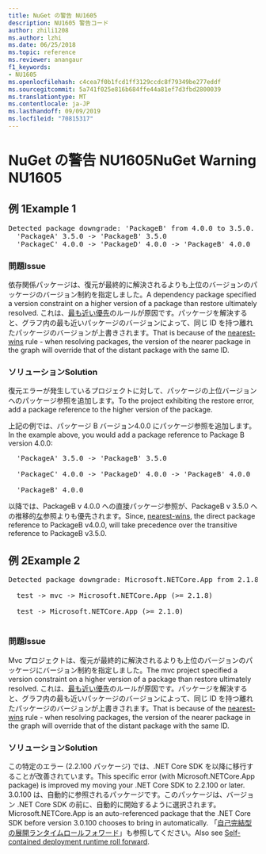 ```yaml
---
title: NuGet の警告 NU1605
description: NU1605 警告コード
author: zhili1208
ms.author: lzhi
ms.date: 06/25/2018
ms.topic: reference
ms.reviewer: anangaur
f1_keywords:
- NU1605
ms.openlocfilehash: c4cea7f0b1fcd1ff3129ccdc8f79349be277eddf
ms.sourcegitcommit: 5a741f025e816b684ffe44a81ef7d3fbd2800039
ms.translationtype: MT
ms.contentlocale: ja-JP
ms.lasthandoff: 09/09/2019
ms.locfileid: "70815317"
---
```

# <a name="nuget-warning-nu1605"></a><span data-ttu-id="17bfd-103">NuGet の警告 NU1605</span><span class="sxs-lookup"><span data-stu-id="17bfd-103">NuGet Warning NU1605</span></span>

## <a name="example-1"></a><span data-ttu-id="17bfd-104">例 1</span><span class="sxs-lookup"><span data-stu-id="17bfd-104">Example 1</span></span>

<pre>Detected package downgrade: 'PackageB' from 4.0.0 to 3.5.0. Reference the package directly from the project to select a different version.<br/>  'PackageA' 3.5.0 -> 'PackageB' 3.5.0<br/>  'PackageC' 4.0.0 -> 'PackageD' 4.0.0 -> 'PackageB' 4.0.0</pre>

### <a name="issue"></a><span data-ttu-id="17bfd-105">問題</span><span class="sxs-lookup"><span data-stu-id="17bfd-105">Issue</span></span>
<span data-ttu-id="17bfd-106">依存関係パッケージは、復元が最終的に解決されるよりも上位のバージョンのパッケージのバージョン制約を指定しました。</span><span class="sxs-lookup"><span data-stu-id="17bfd-106">A dependency package specified a version constraint on a higher version of a package than restore ultimately resolved.</span></span> <span data-ttu-id="17bfd-107">これは、[最も近い優先](../../concepts/dependency-resolution.md#nearest-wins)のルールが原因です。パッケージを解決すると、グラフ内の最も近いパッケージのバージョンによって、同じ ID を持つ離れたパッケージのバージョンが上書きされます。</span><span class="sxs-lookup"><span data-stu-id="17bfd-107">That is because of the [nearest-wins](../../concepts/dependency-resolution.md#nearest-wins) rule - when resolving packages, the version of the nearer package in the graph will override that of the distant package with the same ID.</span></span>

### <a name="solution"></a><span data-ttu-id="17bfd-108">ソリューション</span><span class="sxs-lookup"><span data-stu-id="17bfd-108">Solution</span></span>
<span data-ttu-id="17bfd-109">復元エラーが発生しているプロジェクトに対して、パッケージの上位バージョンへのパッケージ参照を追加します。</span><span class="sxs-lookup"><span data-stu-id="17bfd-109">To the project exhibiting the restore error, add a package reference to the higher version of the package.</span></span>

<span data-ttu-id="17bfd-110">上記の例では、パッケージ B バージョン4.0.0 にパッケージ参照を追加します。</span><span class="sxs-lookup"><span data-stu-id="17bfd-110">In the example above, you would add a package reference to Package B version 4.0.0:</span></span>

<pre>
  'PackageA' 3.5.0 -> 'PackageB' 3.5.0<br/>
  'PackageC' 4.0.0 -> 'PackageD' 4.0.0 -> 'PackageB' 4.0.0<br/>
  'PackageB' 4.0.0
</pre>

<span data-ttu-id="17bfd-111">以降では、PackageB v 4.0.0 への直接パッケージ参照が、PackageB v 3.5.0 への推移的[な](../../concepts/dependency-resolution.md#nearest-wins)参照よりも優先されます。</span><span class="sxs-lookup"><span data-stu-id="17bfd-111">Since, [nearest-wins](../../concepts/dependency-resolution.md#nearest-wins), the direct package reference to PackageB v4.0.0, will take precedence over the transitive reference to PackageB v3.5.0.</span></span>

## <a name="example-2"></a><span data-ttu-id="17bfd-112">例 2</span><span class="sxs-lookup"><span data-stu-id="17bfd-112">Example 2</span></span>

<pre>Detected package downgrade: Microsoft.NETCore.App from 2.1.8 to 2.1.0. Reference the package directly from the project to select a different version.<br/>
  test -> mvc -> Microsoft.NETCore.App (>= 2.1.8)<br/>
  test -> Microsoft.NETCore.App (>= 2.1.0)<br/>
</pre>

### <a name="issue"></a><span data-ttu-id="17bfd-113">問題</span><span class="sxs-lookup"><span data-stu-id="17bfd-113">Issue</span></span>
<span data-ttu-id="17bfd-114">Mvc プロジェクトは、復元が最終的に解決されるよりも上位のバージョンのパッケージにバージョン制約を指定しました。</span><span class="sxs-lookup"><span data-stu-id="17bfd-114">The mvc project specified a version constraint on a higher version of a package than restore ultimately resolved.</span></span> <span data-ttu-id="17bfd-115">これは、[最も近い優先](../../concepts/dependency-resolution.md#nearest-wins)のルールが原因です。パッケージを解決すると、グラフ内の最も近いパッケージのバージョンによって、同じ ID を持つ離れたパッケージのバージョンが上書きされます。</span><span class="sxs-lookup"><span data-stu-id="17bfd-115">That is because of the [nearest-wins](../../concepts/dependency-resolution.md#nearest-wins) rule - when resolving packages, the version of the nearer package in the graph will override that of the distant package with the same ID.</span></span>

### <a name="solution"></a><span data-ttu-id="17bfd-116">ソリューション</span><span class="sxs-lookup"><span data-stu-id="17bfd-116">Solution</span></span>
<span data-ttu-id="17bfd-117">この特定のエラー (2.2.100 パッケージ) では、.NET Core SDK を以降に移行することが改善されています。</span><span class="sxs-lookup"><span data-stu-id="17bfd-117">This specific error (with Microsoft.NETCore.App package) is improved my moving your .NET Core SDK to 2.2.100 or later.</span></span> <span data-ttu-id="17bfd-118">3\.0.100 は、自動的に参照されるパッケージです。このパッケージは、バージョン .NET Core SDK の前に、自動的に開始するように選択されます。</span><span class="sxs-lookup"><span data-stu-id="17bfd-118">Microsoft.NETCore.App is an auto-referenced package that the .NET Core SDK before version 3.0.100 chooses to bring in automatically.</span></span> <span data-ttu-id="17bfd-119">「[自己完結型の展開ランタイムロールフォワード](/dotnet/core/deploying/runtime-patch-selection)」も参照してください。</span><span class="sxs-lookup"><span data-stu-id="17bfd-119">Also see [Self-contained deployment runtime roll forward](/dotnet/core/deploying/runtime-patch-selection).</span></span>
